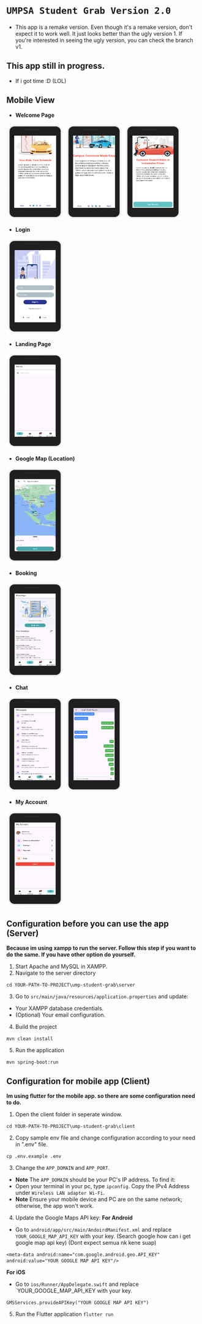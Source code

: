 # `UMPSA Student Grab Version 2.0`
- This app is a remake version. Even though it's a remake version, don't expect it to work well. It just looks better than the ugly version 1. If you're interested in seeing the ugly version, you can check the branch v1.

## This app still in progress.
- If i got time :D (LOL)

## Mobile View
- **Welcome Page**
<p align="left">
<img src="images/welcome-page-1.png" width="150px" height="250px">
<img src="images/welcome-page-2.png" width="150px" height="250px">
<img src="images/welcome-page-3.png" width="150px" height="250px">
</p>

- **Login**
<p align="left">
<img src="images/login.png" width="150px" height="250px">
</p>

- **Landing Page**
<p align="left">
<img src="images/main-1.png" width="150px" height="250px">
</p>

- **Google Map (Location)**
<p align="left">
<img src="images/gmap.png" width="150px" height="250px">
</p>

- **Booking**
<p align="left">
<img src="images/book-page.png" width="150px" height="250px">
</p>

- **Chat**
<p align="left">
<img src="images/message-main-page.png" width="150px" height="250px">
<img src="images/message-sub-page.png" width="150px" height="250px">
</p>

- **My Account**
<p align="left">
<img src="images/my-account-page.png" width="150px" height="250px">
</p>

## Configuration before you can use the app (Server)
**Because im using xampp to run the server. Follow this step if you want to do the same. If you have other option do yourself.**

1. Start Apache and MySQL in XAMPP.
2. Navigate to the server directory
```
cd YOUR-PATH-TO-PROJECT\ump-student-grab\server
```
3. Go to `src/main/java/resources/application.properties` and update:
- Your XAMPP database credentials.
- (Optional) Your email configuration.
4. Build the project
```
mvn clean install
```
5. Run the application
```
mvn spring-boot:run
```

## Configuration for mobile app (Client)
**Im using flutter for the mobile app. so there are some configuration need to do.**

1. Open the client folder in seperate window.
```
cd YOUR-PATH-TO-PROJECT\ump-student-grab\client
```
2. Copy sample env file and change configuration according to your need in ".env" file.
```
cp .env.example .env
```
3. Change the `APP_DOMAIN` and `APP_PORT`.
- **Note** The `APP_DOMAIN` should be your PC's IP address. To find it: 
 - Open your terminal in your pc, type `ipconfig`. Copy the IPv4 Address under `Wireless LAN adapter Wi-Fi`.
- **Note** Ensure your mobile device and PC are on the same network; otherwise, the app won't work.
4. Update the Google Maps API key:
**For Android**
- Go to `android/app/src/main/AndoirdManifest.xml` and replace `YOUR_GOOGLE_MAP_API_KEY` with your key. (Search google how can i get google map api key) (Dont expect semua nk kene suap)
```
<meta-data android:name="com.google.android.geo.API_KEY" android:value="YOUR GOOGLE MAP API KEY"/>
```
**For iOS**
- Go to `ios/Runner/AppDelegate.swift` and replace `YOUR_GOOGLE_MAP_API_KEY with your key.
```
GMSServices.provideAPIKey("YOUR GOOGLE MAP API KEY")
```
5. Run the Flutter application `flutter run`